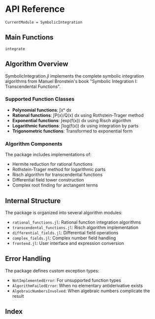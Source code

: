 # API Reference

```@meta
CurrentModule = SymbolicIntegration
```

## Main Functions

```@docs
integrate
```

## Algorithm Overview

SymbolicIntegration.jl implements the complete symbolic integration algorithms from Manuel Bronstein's book "Symbolic Integration I: Transcendental Functions".

### Supported Function Classes

- **Polynomial functions**: ∫xⁿ dx
- **Rational functions**: ∫P(x)/Q(x) dx using Rothstein-Trager method
- **Exponential functions**: ∫exp(f(x)) dx using Risch algorithm
- **Logarithmic functions**: ∫log(f(x)) dx using integration by parts
- **Trigonometric functions**: Transformed to exponential form

### Algorithm Components

The package includes implementations of:
- Hermite reduction for rational functions
- Rothstein-Trager method for logarithmic parts
- Risch algorithm for transcendental functions
- Differential field tower construction
- Complex root finding for arctangent terms

## Internal Structure

The package is organized into several algorithm modules:
- `rational_functions.jl`: Rational function integration algorithms
- `transcendental_functions.jl`: Risch algorithm implementation  
- `differential_fields.jl`: Differential field operations
- `complex_fields.jl`: Complex number field handling
- `frontend.jl`: User interface and expression conversion

## Error Handling

The package defines custom exception types:
- `NotImplementedError`: For unsupported function types
- `AlgorithmFailedError`: When no elementary antiderivative exists
- `AlgebraicNumbersInvolved`: When algebraic numbers complicate the result

## Index

```@index
```